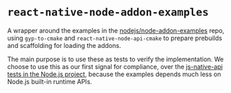 # `react-native-node-addon-examples`

A wrapper around the examples in the [nodejs/node-addon-examples](https://github.com/nodejs/node-addon-examples) repo, using `gyp-to-cmake` and `react-native-node-api-cmake` to prepare prebuilds and scaffolding for loading the addons.

The main purpose is to use these as tests to verify the implementation. We choose to use this as our first signal for compliance, over the [js-native-api tests in the Node.js project](https://github.com/nodejs/node/tree/main/test/js-native-api), because the examples depends much less on Node.js built-in runtime APIs.
